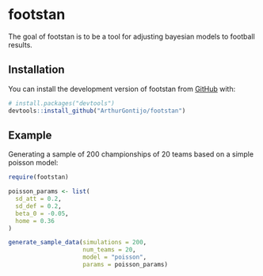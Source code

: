
# footstan

<!-- badges: start -->
<!-- badges: end -->

The goal of footstan is to be a tool for adjusting bayesian models to football results.

## Installation

You can install the development version of footstan from [GitHub](https://github.com/) with:

``` r
# install.packages("devtools")
devtools::install_github("ArthurGontijo/footstan")
```

## Example

Generating a sample of 200 championships of 20 teams based on a simple poisson model:

``` r
require(footstan)

poisson_params <- list(
  sd_att = 0.2,
  sd_def = 0.2,
  beta_0 = -0.05,
  home = 0.36  
)

generate_sample_data(simulations = 200, 
                     num_teams = 20, 
                     model = "poisson", 
                     params = poisson_params)
```

